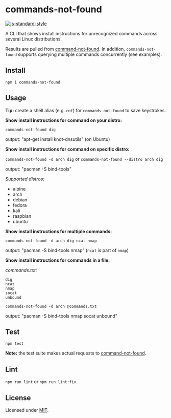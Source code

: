 # commands-not-found

[![js-standard-style](https://img.shields.io/badge/code%20style-standard-brightgreen.svg?style=flat)](https://standardjs.com/)

A CLI that shows install instructions for unrecognized commands across several Linux distributions.

Results are pulled from [command-not-found](https://command-not-found.com). In addition, `commands-not-found` supports querying multiple commands concurrently (see examples).

## Install

`npm i commands-not-found`

## Usage

**Tip:** create a shell alias (e.g. `cnf`) for `commands-not-found` to save keystrokes.

**Show install instructions for command on your distro:**

`commands-not-found dig`

output: "apt-get install knot-dnsutils" (on Ubuntu)

**Show install instructions for command on specific distro:**

`commands-not-found -d arch dig` or `commands-not-found --distro arch dig`

output: "pacman -S bind-tools"

*Supported distros:*

* alpine
* arch
* debian
* fedora
* kali
* raspbian
* ubuntu

**Show install instructions for multiple commands:**

`commands-not-found -d arch dig ncat nmap`

output: "pacman -S bind-tools nmap" (`ncat` is part of `nmap`)

**Show install instructions for commands in a file:**

*commands.txt:*

```
dig
ncat
nmap
socat
unbound
```

`commands-not-found -d arch @commands.txt`

output: "pacman -S bind-tools nmap socat unbound"

## Test

`npm test`

**Note:** the test suite makes actual requests to [command-not-found](https://command-not-found.com).

## Lint

`npm run lint` or `npm run lint:fix`

## License

Licensed under [MIT](./LICENSE).
